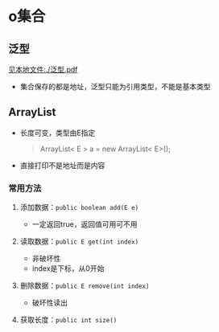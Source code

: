 # o集合

## 泛型
[见本地文件:./泛型.pdf](./泛型.pdf)
- 集合保存的都是地址，泛型只能为引用类型，不能是基本类型
## ArrayList
- 长度可变，类型由E指定
    > ArrayList< E > a = new ArrayList< E>();

- 直接打印不是地址而是内容
 
### 常用方法
1. 添加数据：`public boolean add(E e)`
    - 一定返回true，返回值可用可不用

2. 读取数据：`public E get(int index)`
    - 非破坏性
    - index是下标，从0开始

3. 删除数据：`public E remove(int index)`
    - 破坏性读出
  
4. 获取长度：`public int size()`